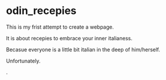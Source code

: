 # odin_recepies
<p> This is my frist attempt to create a webpage.</p>
<p> It is about recepies to embrace your inner italianess.</p>
<p> Becasue everyone is a little bit italian in the deep of him/herself.</p>
<p> Unfortunately.</p>.
